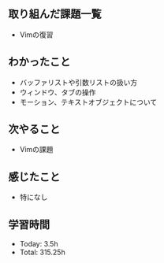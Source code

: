 ## 取り組んだ課題一覧
- Vimの復習
## わかったこと
- バッファリストや引数リストの扱い方
- ウィンドウ、タブの操作
- モーション、テキストオブジェクトについて
## 次やること
- Vimの課題
## 感じたこと
- 特になし
## 学習時間
- Today: 3.5h
- Total: 315.25h
